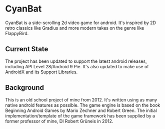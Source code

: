 # CyanBat
CyanBat is a side-scrolling 2d video game for android. It's inspired by 2D retro classics like Gradius and more modern takes on the genre like FlappyBird.

## Current State
The project has been updated to support the latest android releases, including API Level 28/Android 9 Pie. It's also updated to make use of AndroidX and its Support Libraries.

## Background
This is an old school project of mine from 2012. It's written using as many native android features as possible. The game engine is based on the book Beginning Android Games by Mario Zechner and Robert Green. The initial implementation/template of the game framework has been supplied by a former professor of mine, DI Robert Grüneis in 2012.
